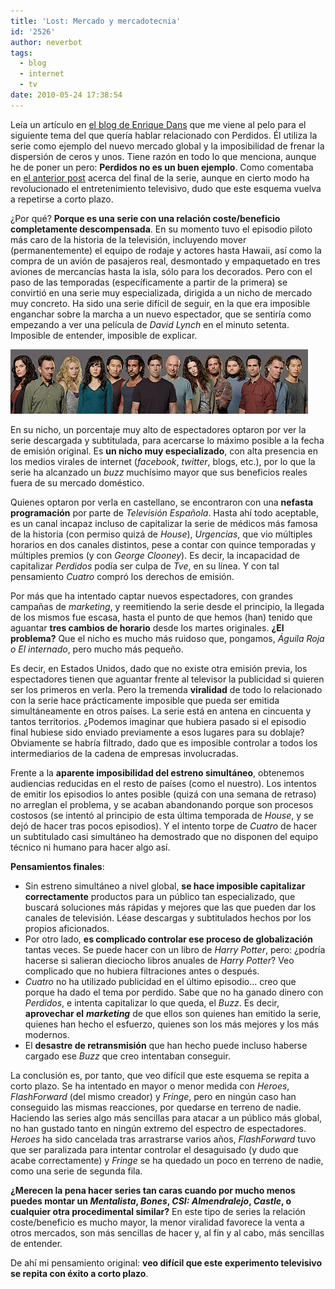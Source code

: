 ```yaml
---
title: 'Lost: Mercado y mercadotecnia'
id: '2526'
author: neverbot
tags:
  - blog
  - internet
  - tv
date: 2010-05-24 17:38:54
---
```


Leía un artículo en [el blog de Enrique Dans](http://www.enriquedans.com/2010/05/el-final-de-lost-y-la-globalizacion-del-contenido.html) que me viene al pelo para el siguiente tema del que quería hablar relacionado con Perdidos. Él utiliza la serie como ejemplo del nuevo mercado global y la imposibilidad de frenar la dispersión de ceros y unos. Tiene razón en todo lo que menciona, aunque he de poner un pero: **Perdidos no es un buen ejemplo**. Como comentaba en [el anterior post](https://neverbot.com/tv/lost-epic-win-o-epic-fail-como-si-importase/) acerca del final de la serie, aunque en cierto modo ha revolucionado el entretenimiento televisivo, dudo que este esquema vuelva a repetirse a corto plazo.

¿Por qué? **Porque es una serie con una relación coste/beneficio completamente descompensada**. En su momento tuvo el episodio piloto más caro de la historia de la televisión, incluyendo mover (permanentemente) el equipo de rodaje y actores hasta Hawaii, así como la compra de un avión de pasajeros real, desmontado y empaquetado en tres aviones de mercancías hasta la isla, sólo para los decorados. Pero con el paso de las temporadas (específicamente a partir de la primera) se convirtió en una serie muy especializada, dirigida a un nicho de mercado muy concreto. Ha sido una serie difícil de seguir, en la que era imposible enganchar sobre la marcha a un nuevo espectador, que se sentiría como empezando a ver una película de _David Lynch_ en el minuto setenta. Imposible de entender, imposible de explicar.

![Captura de pantalla 2010-05-24 a las 17.32.57.png](./lost-mercado-y-mercadotecnia/Captura-de-pantalla-2010-05-24-a-las-17.32.57.png)

En su nicho, un porcentaje muy alto de espectadores optaron por ver la serie descargada y subtitulada, para acercarse lo máximo posible a la fecha de emisión original. Es **un nicho muy especializado**, con alta presencia en los medios virales de internet (_facebook_, _twitter_, blogs, etc.), por lo que la serie ha alcanzado un _buzz_ muchísimo mayor que sus beneficios reales fuera de su mercado doméstico.

Quienes optaron por verla en castellano, se encontraron con una **nefasta programación** por parte de _Televisión Española_. Hasta ahí todo aceptable, es un canal incapaz incluso de capitalizar la serie de médicos más famosa de la historia (con permiso quizá de _House_), _Urgencias_, que vio múltiples horarios en dos canales distintos, pese a contar con quince temporadas y múltiples premios (y con _George Clooney_). Es decir, la incapacidad de capitalizar _Perdidos_ podía ser culpa de _Tve_, en su línea. Y con tal pensamiento _Cuatro_ compró los derechos de emisión.

Por más que ha intentado captar nuevos espectadores, con grandes campañas de _marketing_, y reemitiendo la serie desde el principio, la llegada de los mismos fue escasa, hasta el punto de que hemos (han) tenido que aguantar **tres cambios de horario** desde los martes originales. **¿El problema?** Que el nicho es mucho más ruidoso que, pongamos, _Águila Roja o El internado_, pero mucho más pequeño.

Es decir, en Estados Unidos, dado que no existe otra emisión previa, los espectadores tienen que aguantar frente al televisor la publicidad si quieren ser los primeros en verla. Pero la tremenda **viralidad** de todo lo relacionado con la serie hace prácticamente imposible que pueda ser emitida simultáneamente en otros países. La serie está en antena en cincuenta y tantos territorios. ¿Podemos imaginar que hubiera pasado si el episodio final hubiese sido enviado previamente a esos lugares para su doblaje? Obviamente se habría filtrado, dado que es imposible controlar a todos los intermediarios de la cadena de empresas involucradas.

Frente a la **aparente imposibilidad del estreno simultáneo**, obtenemos audiencias reducidas en el resto de países (como el nuestro). Los intentos de emitir los episodios lo antes posible (quizá con una semana de retraso) no arreglan el problema, y se acaban abandonando porque son procesos costosos (se intentó al principio de esta última temporada de _House_, y se dejó de hacer tras pocos episodios). Y el intento torpe de _Cuatro_ de hacer un subtitulado casi simultáneo ha demostrado que no disponen del equipo técnico ni humano para hacer algo así.

**Pensamientos finales**:

*   Sin estreno simultáneo a nivel global, **se hace imposible capitalizar correctamente** productos para un público tan especializado, que buscará soluciones más rápidas y mejores que las que pueden dar los canales de televisión. Léase descargas y subtitulados hechos por los propios aficionados.
*   Por otro lado, **es complicado controlar ese proceso de globalización** tantas veces. Se puede hacer con un libro de _Harry Potter_, pero: ¿podría hacerse si salieran dieciocho libros anuales de _Harry Potter_? Veo complicado que no hubiera filtraciones antes o después.
*   _Cuatro_ no ha utilizado publicidad en el último episodio... creo que porque ha dado el tema por perdido. Sabe que no ha ganado dinero con _Perdidos_, e intenta capitalizar lo que queda, el _Buzz_. Es decir, **aprovechar el** _**marketing**_ de que ellos son quienes han emitido la serie, quienes han hecho el esfuerzo, quienes son los más mejores y los más modernos.
*   El **desastre de retransmisión** que han hecho puede incluso haberse cargado ese _Buzz_ que creo intentaban conseguir.

La conclusión es, por tanto, que veo difícil que este esquema se repita a corto plazo. Se ha intentado en mayor o menor medida con _Heroes_, _FlashForward_ (del mismo creador) y _Fringe_, pero en ningún caso han conseguido las mismas reacciones, por quedarse en terreno de nadie. Haciendo las series algo más sencillas para atacar a un público más global, no han gustado tanto en ningún extremo del espectro de espectadores. _Heroes_ ha sido cancelada tras arrastrarse varios años, _FlashForward_ tuvo que ser paralizada para intentar controlar el desaguisado (y dudo que acabe correctamente) y _Fringe_ se ha quedado un poco en terreno de nadie, como una serie de segunda fila.

**¿Merecen la pena hacer series tan caras cuando por mucho menos puedes montar un _Mentalista_, _Bones_, _CSI: Almendralejo_, _Castle_, o cualquier otra procedimental similar?** En este tipo de series la relación coste/beneficio es mucho mayor, la menor viralidad favorece la venta a otros mercados, son más sencillas de hacer y, al fin y al cabo, más sencillas de entender.

De ahí mi pensamiento original: **veo difícil que este experimento televisivo se repita con éxito a corto plazo**.